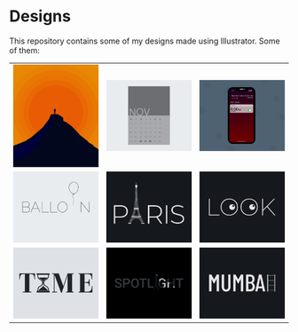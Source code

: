 # Designs
This repository contains some of my designs made using Illustrator.
Some of them:
<table>
    <tr>
      <td><img src="2020-11/png/15.11.2020.png"></td>
      <td><img src="2020-11/png/26.11.2020.png"></td>
      <td><img src="2020-11/png/19.11.2020 - 2.png"></td>
    </tr>
    <tr>
      <td><img src="2020-11/png/22.11.2020.png"></td>
      <td><img src="2020-12/png/18.12.2020.png"></td>
      <td><img src="2021-01/png/16.01.2021.png"></td>
    </tr>
    <tr>
      <td><img src="2020-11/png/16.11.2020.png"></td>
      <td><img src="2020-11/png/21.11.2020.png"></td>
      <td><img src="2020-12/png/27.12.2020.png"></td>
    </tr>
</table>

